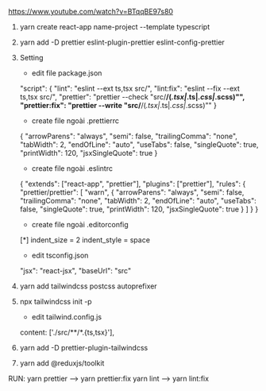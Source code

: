 https://www.youtube.com/watch?v=BTqqBE97s80

1.  yarn create react-app name-project --template typescript
2.  yarn add -D prettier eslint-plugin-prettier eslint-config-prettier
3.  Setting 

    + edit file package.json

    "script": {
        "lint": "eslint --ext ts,tsx src/",
        "lint:fix": "eslint --fix --ext ts,tsx src/",
        "prettier": "prettier --check \"src/**/(_.tsx|_.ts|_.css|_.scss)\"",
        "prettier:fix": "prettier --write \"src/**/(_.tsx|_.ts|_.css|_.scss)\""
    }

    + create file ngoài .prettierrc

    {
        "arrowParens": "always",
        "semi": false,
        "trailingComma": "none",
        "tabWidth": 2,
        "endOfLine": "auto",
        "useTabs": false,
        "singleQuote": true,
        "printWidth": 120,
        "jsxSingleQuote": true
    }

    + create file ngoài .eslintrc

    {
        "extends": ["react-app", "prettier"],
        "plugins": ["prettier"],
        "rules": {
            "prettier/prettier": [
            "warn",
                {
                    "arrowParens": "always",
                    "semi": false,
                    "trailingComma": "none",
                    "tabWidth": 2,
                    "endOfLine": "auto",
                    "useTabs": false,
                    "singleQuote": true,
                    "printWidth": 120,
                    "jsxSingleQuote": true
                }
            ]
        }
    }

    + create file ngoài .editorconfig

    [*]
    indent_size = 2
    indent_style = space

    + edit tsconfig.json

    "jsx": "react-jsx",
    "baseUrl": "src"

4.  yarn add tailwindcss postcss autoprefixer
5.  npx tailwindcss init -p

    + edit tailwind.config.js

    content: ['./src/**/*.{ts,tsx}'],
    
6.  yarn add -D prettier-plugin-tailwindcss
7.  yarn add @reduxjs/toolkit

RUN:
yarn prettier --> yarn prettier:fix
yarn lint --> yarn lint:fix